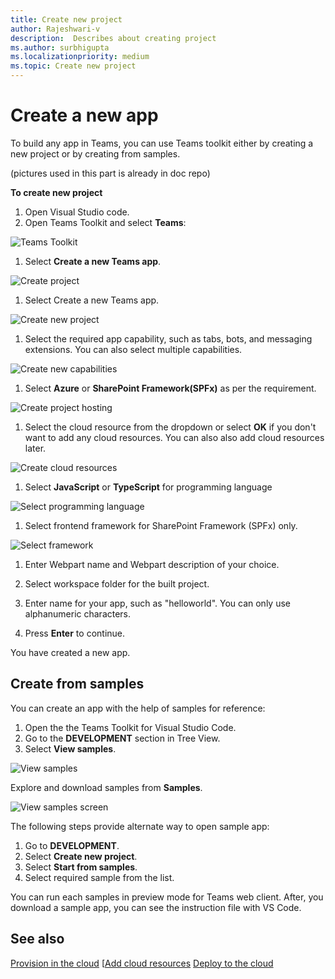 ```yaml
---
title: Create new project
author: Rajeshwari-v
description:  Describes about creating project
ms.author: surbhigupta
ms.localizationpriority: medium
ms.topic: Create new project
---
```


# Create a new app

To build any app in Teams, you can use Teams toolkit either by creating a new project or by creating from samples.

(pictures used in this part is already in doc repo)

**To create new project**

1. Open Visual Studio code.
1. Open Teams Toolkit and select **Teams**:

![Teams Toolkit](~/assets/images/tools-and-sdks/teams-toolkit.png)

1. Select **Create a new Teams app**.

![Create project](~/assets/images/tools-and-sdks/create-project.png)

1. Select Create a new Teams app.

![Create new project](~/assets/images/tools-and-sdks/create-new-project-intro.png)

1. Select the required app capability, such as tabs, bots, and messaging extensions. You can also select multiple capabilities.

![Create new capabilities](~/assets/images/tools-and-sdks/create-project-capabilities.png)

1. Select **Azure** or **SharePoint Framework(SPFx)** as per the requirement.

![Create project hosting](~/assets/images/tools-and-sdks/create-project-hosting.png)

1. Select the cloud resource from the dropdown or select **OK** if you don't want to add any cloud resources. You can also also add cloud resources later.

![Create cloud resources](~/assets/images/tools-and-sdks/create-project-cloud-resources.png)

1. Select **JavaScript** or **TypeScript** for programming language

![Select programming language](~/assets/images/tools-and-sdks/create-project-programming-languages.png)

1. Select frontend framework for SharePoint Framework (SPFx) only.

![Select framework](~/assets/images/tools-and-sdks/spfx-which-framework.png)

1. Enter Webpart name and Webpart description of your choice.

1. Select workspace folder for the built project.
1. Enter name for your app, such as "helloworld". You can only use alphanumeric characters.
1. Press **Enter** to continue.

You have created a new app.

## Create from samples

You can create an app with the help of samples for reference:

1. Open the the Teams Toolkit for Visual Studio Code.
1. Go to the **DEVELOPMENT** section in Tree View.
1. Select **View samples**.

![View samples](~/assets/images/tools-and-sdks/view-sampels.png)

Explore and download samples from **Samples**.

![View samples screen](~/assets/images/tools-and-sdks/view-sampels_screen.png)

The following steps provide alternate way to open sample app:

1. Go to **DEVELOPMENT**.
1. Select **Create new project**.
1. Select **Start from samples**.
1. Select required sample from the list.

You can run each samples in preview mode for Teams web client. After, you download a sample app, you can see the instruction file with VS Code.

## See also

[Provision in the cloud](provision-in-the-cloud.md)
[[Add cloud resources](add-cloud-resources.md)
[Deploy to the cloud](deploy-to-the-cloud.md)